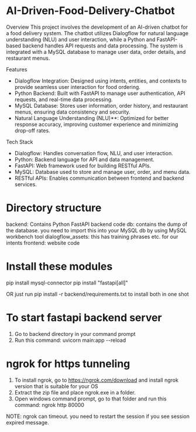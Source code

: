 # AI-Driven-Food-Delivery-Chatbot
Overview
This project involves the development of an AI-driven chatbot for a food delivery system. The chatbot utilizes Dialogflow for natural language understanding (NLU) and user interaction, while a Python and FastAPI-based backend handles API requests and data processing. The system is integrated with a MySQL database to manage user data, order details, and restaurant menus.

Features
- Dialogflow Integration: Designed using intents, entities, and contexts to provide seamless user interaction for food ordering.
- Python Backend: Built with FastAPI to manage user authentication, API requests, and real-time data processing.
- MySQL Database: Stores user information, order history, and restaurant menus, ensuring data consistency and security.
- Natural Language Understanding (NLU)**: Optimized for better response accuracy, improving customer experience and minimizing drop-off rates.

Tech Stack
- Dialogflow: Handles conversation flow, NLU, and user interaction.
- Python: Backend language for API and data management.
- FastAPI: Web framework used for building RESTful APIs.
- MySQL: Database used to store and manage user, order, and menu data.
- RESTful APIs: Enables communication between frontend and backend services.


Directory structure
===================
backend: Contains Python FastAPI backend code
db: contains the dump of the database. you need to import this into your MySQL db by using MySQL workbench tool
dialogflow_assets: this has training phrases etc. for our intents
frontend: website code

Install these modules
======================

pip install mysql-connector
pip install "fastapi[all]"

OR just run pip install -r backend/requirements.txt to install both in one shot

To start fastapi backend server
================================
1. Go to backend directory in your command prompt
2. Run this command: uvicorn main:app --reload

ngrok for https tunneling
================================
1. To install ngrok, go to https://ngrok.com/download and install ngrok version that is suitable for your OS
2. Extract the zip file and place ngrok.exe in a folder.
3. Open windows command prompt, go to that folder and run this command: ngrok http 80000

NOTE: ngrok can timeout. you need to restart the session if you see session expired message.
